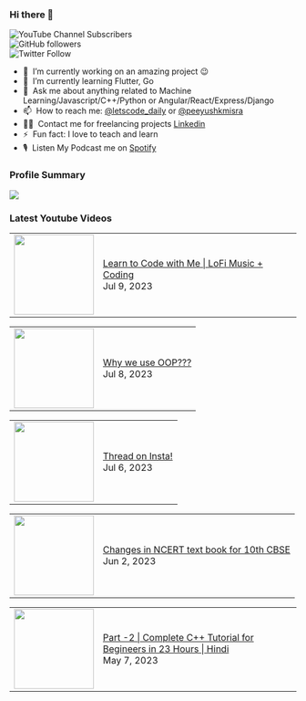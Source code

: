 ### Hi there 👋

![YouTube Channel Subscribers](https://img.shields.io/youtube/channel/subscribers/UCgmk1KXmrHXt_DO0kScyVmQ?style=social)  
![GitHub followers](https://img.shields.io/github/followers/misrapk?style=social)  
![Twitter Follow](https://img.shields.io/twitter/follow/peeyushkmisra?style=social)

- 🔭 &nbsp;I’m currently working on an amazing project :wink:
- 🌱 &nbsp;I’m currently learning Flutter, Go
- 💬 &nbsp;Ask me about anything related to Machine Learning/Javascript/C++/Python or Angular/React/Express/Django
- 📫 &nbsp;How to reach me: [@letscode_daily](https://www.instagram.com/letscode_daily/) or [@peeyushkmisra](https://www.instagram.com/peeyushkmisra/)
- 👨‍💻 &nbsp;Contact me for freelancing projects [Linkedin](https://www.linkedin.com/in/peeyushkmisra/)
- ⚡ &nbsp;Fun fact: I love to teach and learn
- 🎙 &nbsp;Listen My Podcast me on [Spotify](https://open.spotify.com/show/5HlTHA4yxnj56N1klajpQc)

### Profile Summary

![](https://github-profile-summary-cards.vercel.app/api/cards/profile-details?username=misrapk&theme=dracula)

### Latest Youtube Videos

<!-- YOUTUBE:START --><table><tr><td><a href="https://www.youtube.com/watch?v=ghW6EeILTD4"><img width="140px" src="https://i.ytimg.com/vi/ghW6EeILTD4/mqdefault.jpg"></a></td>
<td><a href="https://www.youtube.com/watch?v=ghW6EeILTD4">Learn to Code with Me | LoFi Music + Coding</a><br/>Jul 9, 2023</td></tr></table>
<table><tr><td><a href="https://www.youtube.com/watch?v=Noqrq8FkJjI"><img width="140px" src="https://i.ytimg.com/vi/Noqrq8FkJjI/mqdefault.jpg"></a></td>
<td><a href="https://www.youtube.com/watch?v=Noqrq8FkJjI">Why we use OOP???</a><br/>Jul 8, 2023</td></tr></table>
<table><tr><td><a href="https://www.youtube.com/watch?v=QKnPMZuWcV4"><img width="140px" src="https://i.ytimg.com/vi/QKnPMZuWcV4/mqdefault.jpg"></a></td>
<td><a href="https://www.youtube.com/watch?v=QKnPMZuWcV4">Thread on Insta!</a><br/>Jul 6, 2023</td></tr></table>
<table><tr><td><a href="https://www.youtube.com/watch?v=0objKOLnpnE"><img width="140px" src="https://i.ytimg.com/vi/0objKOLnpnE/mqdefault.jpg"></a></td>
<td><a href="https://www.youtube.com/watch?v=0objKOLnpnE">Changes in NCERT text book for 10th CBSE</a><br/>Jun 2, 2023</td></tr></table>
<table><tr><td><a href="https://www.youtube.com/watch?v=jDL5wtIC2cQ"><img width="140px" src="https://i.ytimg.com/vi/jDL5wtIC2cQ/mqdefault.jpg"></a></td>
<td><a href="https://www.youtube.com/watch?v=jDL5wtIC2cQ">Part -2 | Complete C++ Tutorial for Begineers in 23 Hours | Hindi</a><br/>May 7, 2023</td></tr></table>
<!-- YOUTUBE:END -->

